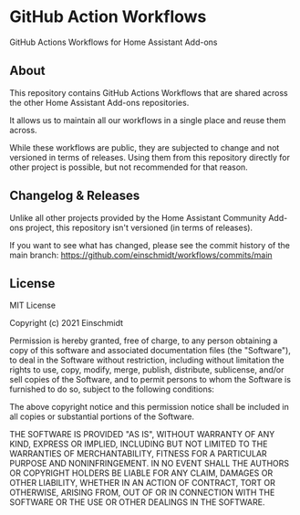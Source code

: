 # GitHub Action Workflows

GitHub Actions Workflows for Home Assistant Add-ons

## About

This repository contains GitHub Actions Workflows that are shared across
the other Home Assistant Add-ons repositories.

It allows us to maintain all our workflows in a single place and reuse
them across.

While these workflows are public, they are subjected to change and not
versioned in terms of releases. Using them from this repository directly for
other project is possible, but not recommended for that reason.

## Changelog & Releases

Unlike all other projects provided by the Home Assistant Community Add-ons
project, this repository isn't versioned (in terms of releases).

If you want to see what has changed, please see the commit history of the
main branch: <https://github.com/einschmidt/workflows/commits/main>

## License

MIT License

Copyright (c) 2021 Einschmidt

Permission is hereby granted, free of charge, to any person obtaining a copy
of this software and associated documentation files (the "Software"), to deal
in the Software without restriction, including without limitation the rights
to use, copy, modify, merge, publish, distribute, sublicense, and/or sell
copies of the Software, and to permit persons to whom the Software is
furnished to do so, subject to the following conditions:

The above copyright notice and this permission notice shall be included in all
copies or substantial portions of the Software.

THE SOFTWARE IS PROVIDED "AS IS", WITHOUT WARRANTY OF ANY KIND, EXPRESS OR
IMPLIED, INCLUDING BUT NOT LIMITED TO THE WARRANTIES OF MERCHANTABILITY,
FITNESS FOR A PARTICULAR PURPOSE AND NONINFRINGEMENT. IN NO EVENT SHALL THE
AUTHORS OR COPYRIGHT HOLDERS BE LIABLE FOR ANY CLAIM, DAMAGES OR OTHER
LIABILITY, WHETHER IN AN ACTION OF CONTRACT, TORT OR OTHERWISE, ARISING FROM,
OUT OF OR IN CONNECTION WITH THE SOFTWARE OR THE USE OR OTHER DEALINGS IN THE
SOFTWARE.
